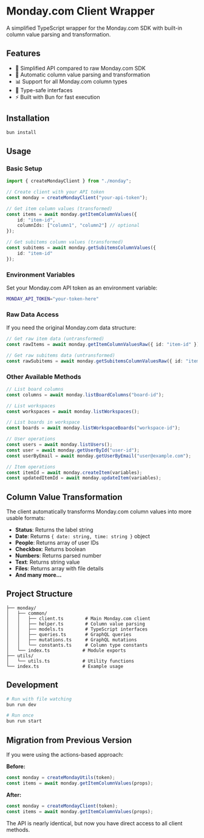 # Monday.com Client Wrapper

A simplified TypeScript wrapper for the Monday.com SDK with built-in column value parsing and transformation.

## Features

- 🚀 Simplified API compared to raw Monday.com SDK
- 🔄 Automatic column value parsing and transformation
- 📊 Support for all Monday.com column types
- 🎯 Type-safe interfaces
- ⚡ Built with Bun for fast execution

## Installation

```bash
bun install
```

## Usage

### Basic Setup

```typescript
import { createMondayClient } from "./monday";

// Create client with your API token
const monday = createMondayClient("your-api-token");

// Get item column values (transformed)
const items = await monday.getItemColumnValues({ 
    id: "item-id", 
    columnIds: ["column1", "column2"] // optional
});

// Get subitems column values (transformed)
const subitems = await monday.getSubitemsColumnValues({ 
    id: "item-id"
});
```

### Environment Variables

Set your Monday.com API token as an environment variable:

```bash
MONDAY_API_TOKEN="your-token-here"
```

### Raw Data Access

If you need the original Monday.com data structure:

```typescript
// Get raw item data (untransformed)
const rawItems = await monday.getItemColumnValuesRaw({ id: "item-id" });

// Get raw subitems data (untransformed)
const rawSubitems = await monday.getSubitemsColumnValuesRaw({ id: "item-id" });
```

### Other Available Methods

```typescript
// List board columns
const columns = await monday.listBoardColumns("board-id");

// List workspaces
const workspaces = await monday.listWorkspaces();

// List boards in workspace
const boards = await monday.listWorkspaceBoards("workspace-id");

// User operations
const users = await monday.listUsers();
const user = await monday.getUserById("user-id");
const userByEmail = await monday.getUserByEmail("user@example.com");

// Item operations
const itemId = await monday.createItem(variables);
const updatedItemId = await monday.updateItem(variables);
```

## Column Value Transformation

The client automatically transforms Monday.com column values into more usable formats:

- **Status**: Returns the label string
- **Date**: Returns `{ date: string, time: string }` object
- **People**: Returns array of user IDs
- **Checkbox**: Returns boolean
- **Numbers**: Returns parsed number
- **Text**: Returns string value
- **Files**: Returns array with file details
- **And many more...**

## Project Structure

```
├── monday/
│   ├── common/
│   │   ├── client.ts        # Main Monday.com client
│   │   ├── helper.ts        # Column value parsing
│   │   ├── models.ts        # TypeScript interfaces
│   │   ├── queries.ts       # GraphQL queries
│   │   ├── mutations.ts     # GraphQL mutations
│   │   └── constants.ts     # Column type constants
│   └── index.ts            # Module exports
├── utils/
│   └── utils.ts            # Utility functions
└── index.ts                # Example usage
```

## Development

```bash
# Run with file watching
bun run dev

# Run once
bun run start
```

## Migration from Previous Version

If you were using the actions-based approach:

**Before:**
```typescript
const monday = createMondayUtils(token);
const items = await monday.getItemColumnValues(props);
```

**After:**
```typescript
const monday = createMondayClient(token);
const items = await monday.getItemColumnValues(props);
```

The API is nearly identical, but now you have direct access to all client methods. 